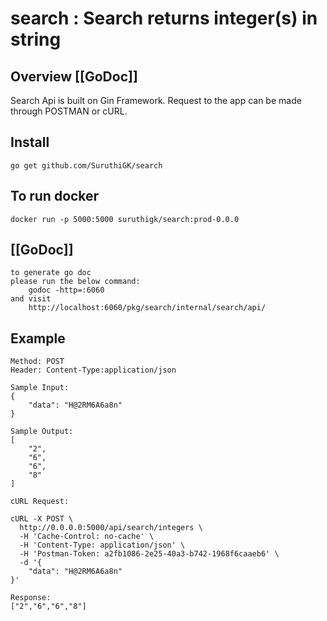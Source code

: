 # search : Search returns integer(s) in string

## Overview [[GoDoc]]

Search Api is built on Gin Framework.
Request to the app can be made through POSTMAN or cURL.

## Install

```
go get github.com/SuruthiGK/search
```

## To run docker
```
docker run -p 5000:5000 suruthigk/search:prod-0.0.0
```

## [[GoDoc]]
```
to generate go doc
please run the below command:
	godoc -http=:6060
and visit
	http://localhost:6060/pkg/search/internal/search/api/

```

## Example

```
Method: POST
Header: Content-Type:application/json

Sample Input:
{
    "data": "H@2RM6A6a8n"
}

Sample Output:
[
    "2",
    "6",
    "6",
    "8"
]

cURL Request:

cURL -X POST \
  http://0.0.0.0:5000/api/search/integers \
  -H 'Cache-Control: no-cache' \
  -H 'Content-Type: application/json' \
  -H 'Postman-Token: a2fb1086-2e25-40a3-b742-1968f6caaeb6' \
  -d '{
	"data": "H@2RM6A6a8n"
}'

Response:
["2","6","6","8"]
```
